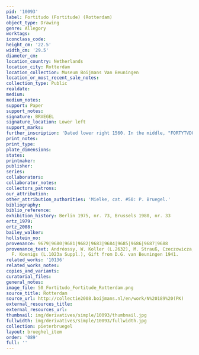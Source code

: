 ```yaml
---
pid: '10093'
label: Fortitudo (Fortitude) (Rotterdam)
object_type: Drawing
genre: Allegory
worktags:
iconclass_code:
height_cm: '22.5'
width_cm: '29.5'
diameter_cm:
location_country: Netherlands
location_city: Rotterdam
location_collection: Museum Boijmans Van Beuningen
location_or_most_recent_sale_notes:
collection_type: Public
realdate:
medium:
medium_notes:
support: Paper
support_notes:
signature: BRVEGEL
signature_location: Lower left
support_marks:
further_inscription: 'Dated lower right 1560. In the middle, "FORTYTVDO." '
print_notes:
print_type:
plate_dimensions:
states:
printmaker:
publisher:
series:
collaborators:
collaborator_notes:
collectors_patrons:
our_attribution:
other_attribution_authorities: 'Mielke, cat. #50: P. Bruegel.'
bibliography:
biblio_reference:
exhibition_history: Berlin 1975, nr. 73, Brussels 1980, nr. 33
ertz_1979:
ertz_2008:
bailey_walker:
hollstein_no:
provenance: 9679|9680|9681|9682|9683|9684|9685|9686|9687|9688
provenance_text: Andréossy, W. Koller (L.2632), M. Strauß, Czeczowicza, Vienna, Graupe,
  F. Koenigs (L.1023a Suppl.), Gift from D.G. van Beuningen 1941.
related_works: '10136'
related_works_notes:
copies_and_variants:
curatorial_files:
general_notes:
image_file: 50_Fortitudo_Fortitude_Rotterdam.png
source_title: Rotterdam
source_url: http://collectie2008.boijmans.nl/en/work/N%20189%20(PK)
external_resources_title:
external_resources_url:
thumbnail: img/derivatives/simple/10093/thumbnail.jpg
fullwidth: img/derivatives/simple/10093/fullwidth.jpg
collection: pieterbruegel
layout: brueghel_item
order: '089'
full: ''
---
```

